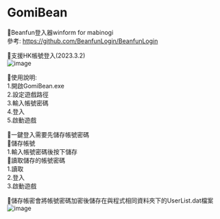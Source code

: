 # GomiBean
 
🔶Beanfun登入器winform for mabinogi  
參考: https://github.com/BeanfunLogin/BeanfunLogin  

🔶支援HK帳號登入(2023.3.2)  
![image](https://github.com/andy832255/GomiBean/assets/60883641/0f0fd7bd-4ddc-4cbd-a91b-1c3ae279d1a8)

🔶使用說明:  
1.開啟GomiBean.exe  
2.設定遊戲路徑  
3.輸入帳號密碼  
4.登入  
5.啟動遊戲

🔶一鍵登入需要先儲存帳號密碼  
🔵儲存帳號  
1.輸入帳號密碼後按下儲存  
🔵讀取儲存的帳號密碼  
1.讀取  
2.登入  
3.啟動遊戲

🔶儲存帳密會將帳號密碼加密後儲存在與程式相同資料夾下的UserList.dat檔案![image](https://github.com/andy832255/GomiBean/assets/60883641/3cc382b5-390e-4640-a444-a46a4293f01b)

